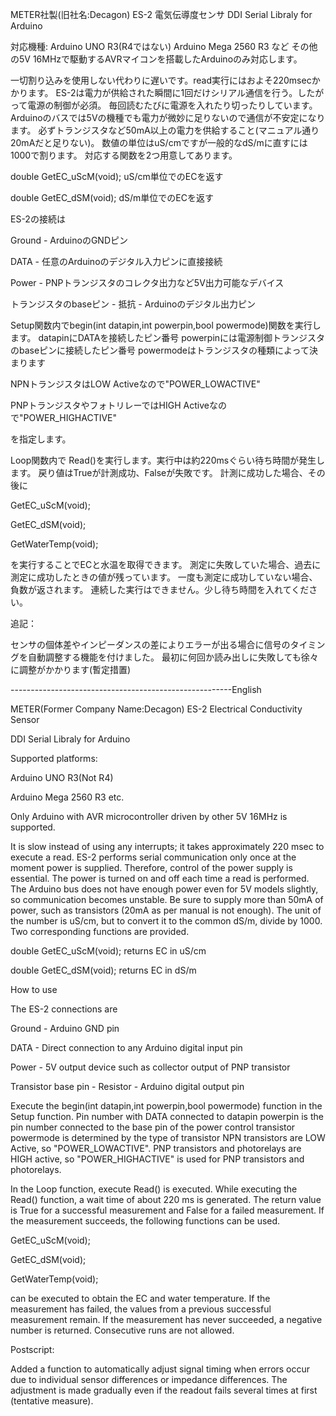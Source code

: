 METER社製(旧社名:Decagon) 
ES-2 電気伝導度センサ
DDI Serial Libraly for Arduino

対応機種:
  Arduino UNO R3(R4ではない)
  Arduino Mega 2560 R3 など
その他の5V 16MHzで駆動するAVRマイコンを搭載したArduinoのみ対応します。

一切割り込みを使用しない代わりに遅いです。read実行にはおよそ220msecかかります。
ES-2は電力が供給された瞬間に1回だけシリアル通信を行う。したがって電源の制御が必須。
毎回読むたびに電源を入れたり切ったりしています。
Arduinoのバスでは5Vの機種でも電力が微妙に足りないので通信が不安定になります。
必ずトランジスタなど50mA以上の電力を供給すること(マニュアル通り20mAだと足りない)。
数値の単位はuS/cmですが一般的なdS/mに直すには1000で割ります。
対応する関数を2つ用意してあります。

double GetEC_uScM(void);    uS/cm単位でのECを返す

double GetEC_dSM(void);     dS/m単位でのECを返す

ES-2の接続は

Ground - ArduinoのGNDピン

DATA - 任意のArduinoのデジタル入力ピンに直接接続

Power - PNPトランジスタのコレクタ出力など5V出力可能なデバイス

トランジスタのbaseピン - 抵抗 - Arduinoのデジタル出力ピン


Setup関数内でbegin(int datapin,int powerpin,bool powermode)関数を実行します。
datapinにDATAを接続したピン番号
powerpinには電源制御トランジスタのbaseピンに接続したピン番号
powermodeはトランジスタの種類によって決まります

  NPNトランジスタはLOW Activeなので"POWER_LOWACTIVE"
  
  PNPトランジスタやフォトリレーではHIGH Activeなので"POWER_HIGHACTIVE"
  
  を指定します。

Loop関数内で
Read()を実行します。実行中は約220msぐらい待ち時間が発生します。
戻り値はTrueが計測成功、Falseが失敗です。
計測に成功した場合、その後に

GetEC_uScM(void);

GetEC_dSM(void);

GetWaterTemp(void);

を実行することでECと水温を取得できます。
測定に失敗していた場合、過去に測定に成功したときの値が残っています。
一度も測定に成功していない場合、負数が返されます。
連続した実行はできません。少し待ち時間を入れてください。

追記：

センサの個体差やインピーダンスの差によりエラーが出る場合に信号のタイミングを自動調整する機能を付けました。
最初に何回か読み出しに失敗しても徐々に調整がかかります(暫定措置)


-------------------------------------------------------English

METER(Former Company Name:Decagon) 
ES-2 Electrical Conductivity Sensor

DDI Serial Libraly for Arduino

Supported platforms:

  Arduino UNO R3(Not R4)
  
  Arduino Mega 2560 R3 etc.
  
Only Arduino with AVR microcontroller driven by other 5V 16MHz is supported.

It is slow instead of using any interrupts; it takes approximately 220 msec to execute a read.
ES-2 performs serial communication only once at the moment power is supplied. Therefore, control of the power supply is essential.
The power is turned on and off each time a read is performed.
The Arduino bus does not have enough power even for 5V models slightly, so communication becomes unstable.
Be sure to supply more than 50mA of power, such as transistors (20mA as per manual is not enough).
The unit of the number is uS/cm, but to convert it to the common dS/m, divide by 1000.
Two corresponding functions are provided.

double GetEC_uScM(void); returns EC in uS/cm

double GetEC_dSM(void); returns EC in dS/m

How to use

The ES-2 connections are

Ground - Arduino GND pin

DATA - Direct connection to any Arduino digital input pin

Power - 5V output device such as collector output of PNP transistor

Transistor base pin - Resistor - Arduino digital output pin

Execute the begin(int datapin,int powerpin,bool powermode) function in the Setup function.
Pin number with DATA connected to datapin
powerpin is the pin number connected to the base pin of the power control transistor
powermode is determined by the type of transistor
  NPN transistors are LOW Active, so "POWER_LOWACTIVE".
  PNP transistors and photorelays are HIGH active, so "POWER_HIGHACTIVE" is used for PNP transistors and photorelays.

In the Loop function, execute
Read() is executed. While executing the Read() function, a wait time of about 220 ms is generated.
The return value is True for a successful measurement and False for a failed measurement.
If the measurement succeeds, the following functions can be used.

GetEC_uScM(void);

GetEC_dSM(void);

GetWaterTemp(void);

can be executed to obtain the EC and water temperature.
If the measurement has failed, the values from a previous successful measurement remain.
If the measurement has never succeeded, a negative number is returned.
Consecutive runs are not allowed.

Postscript:

Added a function to automatically adjust signal timing when errors occur due to individual sensor differences or impedance differences.
The adjustment is made gradually even if the readout fails several times at first (tentative measure).
